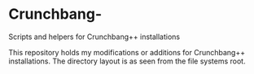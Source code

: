 # Crunchbang-
Scripts and helpers for Crunchbang++ installations

This repository holds my modifications or additions for Crunchbang++ installations. The directory layout is as seen from the file systems
root.
